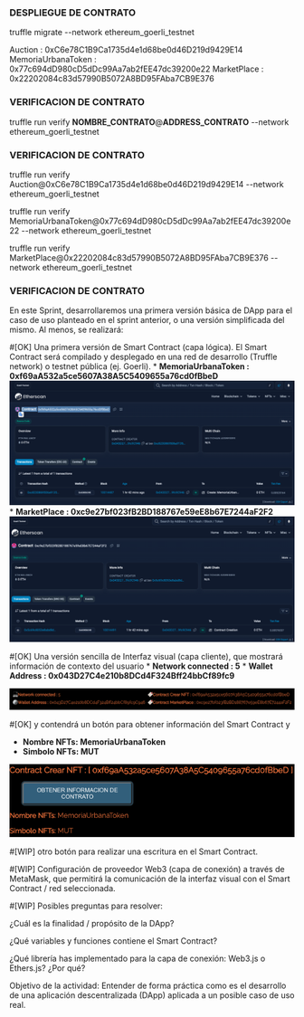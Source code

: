 
### DESPLIEGUE DE CONTRATO

truffle migrate --network ethereum_goerli_testnet

Auction :  0xC6e78C1B9Ca1735d4e1d68be0d46D219d9429E14
MemoriaUrbanaToken :  0x77c694dD980cD5dDc99Aa7ab2fEE47dc39200e22
MarketPlace :  0x22202084c83d57990B5072A8BD95FAba7CB9E376

### VERIFICACION DE CONTRATO
truffle run verify 
 **NOMBRE_CONTRATO**@**ADDRESS_CONTRATO**
 --network ethereum_goerli_testnet

### VERIFICACION DE CONTRATO

truffle run verify  Auction@0xC6e78C1B9Ca1735d4e1d68be0d46D219d9429E14  --network ethereum_goerli_testnet

truffle run verify  MemoriaUrbanaToken@0x77c694dD980cD5dDc99Aa7ab2fEE47dc39200e22  --network ethereum_goerli_testnet

truffle run verify  MarketPlace@0x22202084c83d57990B5072A8BD95FAba7CB9E376  --network ethereum_goerli_testnet





### VERIFICACION DE CONTRATO
En este Sprint, desarrollaremos una primera versión básica de DApp para el caso de uso planteado en el sprint anterior, o una versión simplificada del mismo. Al menos, se realizará:

#[OK]
Una primera versión de Smart Contract (capa lógica). El Smart Contract será compilado y desplegado en una red de desarrollo (Truffle network) o testnet pública (ej. Goerli). 
    * **MemoriaUrbanaToken : 0xf69aA532a5ce5607A38A5C5409655a76cd0fBbeD**
    ![Alt text](image-1.png)
    * **MarketPlace : 0xc9e27bf023fB2BD188767e59eE8b67E7244aF2F2**
    ![Alt text](image-2.png)

#[OK]
Una versión sencilla de Interfaz visual (capa cliente), que mostrará información de contexto del usuario 
    * **Network connected : 5**
    * **Wallet Address : 0x043D27C4e210b8DCd4F324Bff24bbCf89fc9**

![Alt text](image-3.png)


#[OK]
y contendrá un botón para obtener información del Smart Contract y 
* **Nombre NFTs: MemoriaUrbanaToken**
* **Simbolo NFTs: MUT**

![Alt text](image-5.png)

#[WIP]
otro botón para realizar una escritura en el Smart Contract.

#[WIP]
Configuración de proveedor Web3 (capa de conexión) a través de MetaMask, que permitirá la comunicación de la interfaz visual con el Smart Contract / red seleccionada.


#[WIP]
Posibles preguntas para resolver:

¿Cuál es la finalidad / propósito de la DApp? 

¿Qué variables y funciones contiene el Smart Contract? 

¿Qué librería has implementado para la capa de conexión: Web3.js o Ethers.js? ¿Por qué?


Objetivo de la actividad: Entender de forma práctica como es el desarrollo de una aplicación descentralizada (DApp) aplicada a un posible caso de uso real.

